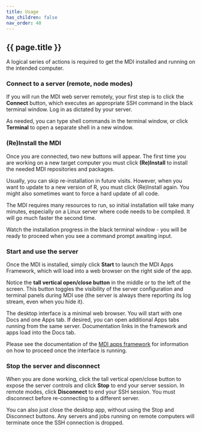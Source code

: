 ```yaml
---
title: Usage
has_children: false
nav_order: 40
---
```


## {{ page.title }}

A logical series of actions is required to get the
MDI installed and running on the intended computer.

### Connect to a server (remote, node modes)

If you will run the MDI web server remotely, your first
step is to click the **Connect** button, which 
executes an appropriate SSH command in the black
terminal window.  Log in as dictated by your server.

As needed, you can type shell commands in the terminal window,
or click **Terminal** to open a separate shell in a new window.

### (Re)Install the MDI

Once you are connected, two new buttons will appear.
The first time you are working on a new target computer 
you must click **(Re)Install** to install the needed MDI repositories
and packages.

Usually, you can skip re-installation in future visits.
However, when you want to update to a new version of R, you must
click (Re)Install again. You might also sometimes want to
force a hard update of all code.

The MDI requires many resources to run, so initial installation 
will take many minutes, especially on a Linux server where code
needs to be compiled. It will go much faster the second time. 

Watch the installation progress in the black terminal window - 
you will be ready to proceed when you see a command prompt
awaiting input.

### Start and use the server

Once the MDI is installed, simply click **Start** to launch the 
MDI Apps Framework, which will load into a web browser on the right
side of the app.

Notice the **tall vertical open/close button** in the middle or to the
left of the screen. This button toggles the visibility of the server
configuration and terminal panels during MDI use (the server is always
there reporting its log stream, even when you hide it).

The desktop interface is a minimal web browser. You will
start with one Docs and one Apps tab. If desired, you can open 
additional Apps tabs running from the same server. Documentation links
in the framework and apps load into the Docs tab.

Please see
the documentation of the 
[MDI apps framework](/mdi-apps-framework)
for information on how to proceed once the interface is running.

### Stop the server and disconnect

When you are done working, click the tall vertical open/close button
to expose the server controls and click **Stop** to end your 
server session. In remote modes, click **Disconnect**
to end your SSH session. You must disconnect before re-connecting
to a different server.

You can also just close the desktop app,
without using the Stop and Disconnect buttons.
Any servers and jobs running on remote computers will terminate
once the SSH connection is dropped. 
